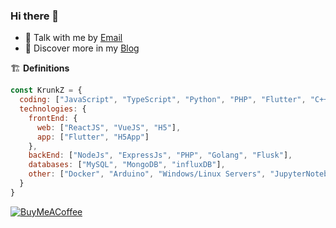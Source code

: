 <!--
**KrunkZhou/KrunkZhou** is a ✨ _special_ ✨ repository because its `README.md` (this file) appears on your GitHub profile.

Here are some ideas to get you started:

- 🔭 I’m currently working on ...
- 🌱 I’m currently learning ...
- 👯 I’m looking to collaborate on ...
- 🤔 I’m looking for help with ...
- 💬 Ask me about ...
- 📫 How to reach me: ...
- 😄 Pronouns: ...
- ⚡ Fun fact: ...
-->

### Hi there 👋

- 💬 Talk with me by [Email](mailto:webmaster@krunk.cn)
- 🔭 Discover more in my [Blog](https://krunk.cn/)

🏗 **Definitions**

```js
const KrunkZ = {
  coding: ["JavaScript", "TypeScript", "Python", "PHP", "Flutter", "C++", "Golang"],
  technologies: {
    frontEnd: {
      web: ["ReactJS", "VueJS", "H5"],
      app: ["Flutter", "H5App"]
    },
    backEnd: ["NodeJs", "ExpressJs", "PHP", "Golang", "Flusk"],
    databases: ["MySQL", "MongoDB", "influxDB"],
    other: ["Docker", "Arduino", "Windows/Linux Servers", "JupyterNotebook"]
  }
}
```
[![BuyMeACoffee](https://img.shields.io/badge/Buy%20Me%20a%20Coffee-ffdd00?style=for-the-badge&logo=buy-me-a-coffee&logoColor=black)](https://www.buymeacoffee.com/krunk) 
